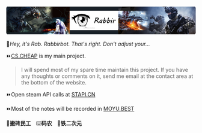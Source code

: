 ![github.png](https://raw.githubusercontent.com/m18018230731/RabbirPic/master/github.png)

📼*Hey, it's Rab. Rabbirbot. That's right. Don't adjust your...*  

⏩[CS.CHEAP](https://cs.cheap) is my main project.  
>I will spend most of my spare time maintain this project. If you have any thoughts or comments on it, send me email at the contact area at the bottom of the website.  

⏩Open steam API calls at [STAPI.CN](https://stapi.cn)  

⏩Most of the  notes will be recorded in [MOYU.BEST](https://moyu.best)  

💸**搬砖民工**　⌨️**码农**　🌸**铁二次元**

